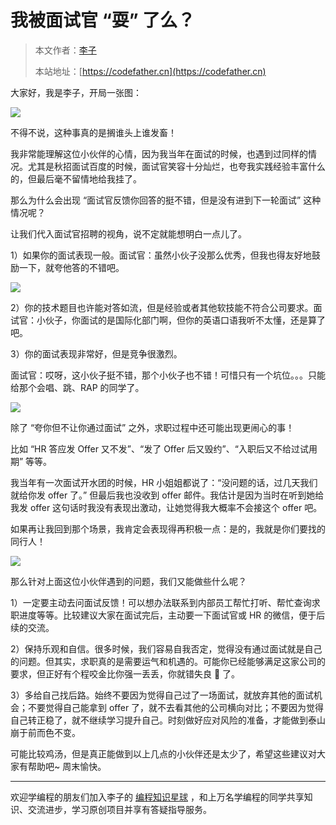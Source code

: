# 我被面试官 “耍” 了么？

> 本文作者：[李子](https://yuyuanweb.feishu.cn/wiki/Abldw5WkjidySxkKxU2cQdAtnah)
>
> 本站地址：[https://codefather.cn](https://codefather.cn)

大家好，我是李子，开局一张图：

![](https://pic.yupi.icu/5563/202311070828005.png)

不得不说，这种事真的是搁谁头上谁发畜！

我非常能理解这位小伙伴的心情，因为我当年在面试的时候，也遇到过同样的情况。尤其是秋招面试百度的时候，面试官笑容十分灿烂，也夸我实践经验丰富什么的，但最后毫不留情地给我挂了。

那么为什么会出现 “面试官反馈你回答的挺不错，但是没有进到下一轮面试” 这种情况呢？

让我们代入面试官招聘的视角，说不定就能想明白一点儿了。

1）如果你的面试表现一般。面试官：虽然小伙子没那么优秀，但我也得友好地鼓励一下，就夸他答的不错吧。

![](https://pic.yupi.icu/5563/202311070828174.png)

2）你的技术题目也许能对答如流，但是经验或者其他软技能不符合公司要求。面试官：小伙子，你面试的是国际化部门啊，但你的英语口语我听不太懂，还是算了吧。

3）你的面试表现非常好，但是竞争很激烈。

面试官：哎呀，这小伙子挺不错，那个小伙子也不错！可惜只有一个坑位。。。只能给那个会唱、跳、RAP 的同学了。

![](https://pic.yupi.icu/5563/202311070828168.png)

除了 “夸你但不让你通过面试” 之外，求职过程中还可能出现更闹心的事！

比如 “HR 答应发 Offer 又不发”、“发了 Offer 后又毁约”、“入职后又不给过试用期” 等等。

我当年有一次面试开水团的时候，HR 小姐姐都说了：“没问题的话，过几天我们就给你发 offer 了。” 但最后我也没收到 offer 邮件。我估计是因为当时在听到她给我发 offer 这句话时我没有表现出激动，让她觉得我大概率不会接这个 offer 吧。

如果再让我回到那个场景，我肯定会表现得再积极一点：是的，我就是你们要找的同行人！

![](https://pic.yupi.icu/5563/202311070828307.png)

那么针对上面这位小伙伴遇到的问题，我们又能做些什么呢？

1）一定要主动去问面试反馈！可以想办法联系到内部员工帮忙打听、帮忙查询求职进度等等。比较建议大家在面试完后，主动要一下面试官或 HR 的微信，便于后续的交流。

2）保持乐观和自信。很多时候，我们容易自我否定，觉得没有通过面试就是自己的问题。但其实，求职真的是需要运气和机遇的。可能你已经能够满足这家公司的要求，但正好有个程咬金比你强一丢丢，你就错失良 🐔 了。

3）多给自己找后路。始终不要因为觉得自己过了一场面试，就放弃其他的面试机会；不要觉得自己能拿到 offer 了，就不去看其他的公司横向对比；不要因为觉得自己转正稳了，就不继续学习提升自己。时刻做好应对风险的准备，才能做到泰山崩于前而色不变。

可能比较鸡汤，但是真正能做到以上几点的小伙伴还是太少了，希望这些建议对大家有帮助吧~ 周末愉快。



------


欢迎学编程的朋友们加入李子的 [编程知识星球](https://mp.weixin.qq.com/s?__biz=MzI1NDczNTAwMA==&mid=2247539132&idx=2&sn=45af016dee0c03491750f76ba8fdbd25&chksm=e9c2be4bdeb5375d3253155b4053263109a631620b7cb9074e2fe1b4a5b1604ef92c522b606e&token=292259508&lang=zh_CN&scene=21#wechat_redirect) ，和上万名学编程的同学共享知识、交流进步，学习原创项目并享有答疑指导服务。